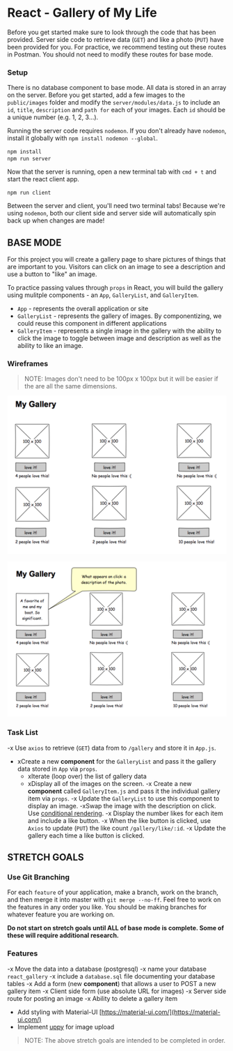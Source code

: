 # React - Gallery of My Life

Before you get started make sure to look through the code that has been provided. Server side code to retrieve data (`GET`) and like a photo (`PUT`) have been provided for you. For practice, we recommend testing out these routes in Postman. You should not need to modify these routes for base mode.

### Setup

There is no database component to base mode. All data is stored in an array on the server. Before you get started, add a few images to the `public/images` folder and modify the `server/modules/data.js` to include an `id`, `title`, `description` and `path for` each of your images. Each `id` should be a unique number (e.g. 1, 2, 3...).

Running the server code requires `nodemon`. If you don't already have `nodemon`, install it globally with `npm install nodemon --global`.

```
npm install
npm run server
```

Now that the server is running, open a new terminal tab with `cmd + t` and start the react client app.

```
npm run client
```

Between the server and client, you'll need two terminal tabs! Because we're using `nodemon`, both our client side and server side will automatically spin back up when changes are made!

## BASE MODE

For this project you will create a gallery page to share pictures of things that are important to you. Visitors can click on an image to see a description and use a button to "like" an image. 

To practice passing values through `props` in React, you will build the gallery using mulitple components - an `App`, `GalleryList`, and `GalleryItem`.

- `App` - represents the overall application or site 
- `GalleryList` - represents the gallery of images. By componentizing, we could reuse this component in different applications
- `GalleryItem` - represents a single image in the gallery with the ability to click the image to toggle between image and description as well as the ability to like an image.

### Wireframes

> NOTE: Images don't need to be 100px x 100px but it will be easier if the are all the same dimensions.

![mockup one](wireframes/first-mockup.png)

![mockup two](wireframes/second-mockup.png)

### Task List
-x Use `axios` to retrieve (`GET`) data from to `/gallery` and store it in `App.js`.
- xCreate a new **component** for the `GalleryList` and pass it the gallery data stored in `App` via `props`.
    - xIterate (loop over) the list of gallery data
    - xDisplay all of the images on the screen.
-x Create a new **component** called `GalleryItem.js` and pass it the individual gallery item via `props`. 
    -x Update the `GalleryList` to use this component to display an image.
    -xSwap the image with the description on click. Use [conditional rendering](https://reactjs.org/docs/conditional-rendering.html).
    -x Display the number likes for each item and include a like button.
    -x When the like button is clicked, use `Axios` to update (`PUT`) the like count `/gallery/like/:id`.
    -x Update the gallery each time a like button is clicked.



## STRETCH GOALS

### Use Git Branching

For each `feature` of your application, make a branch, work on the branch, and then merge it into master with `git merge --no-ff`. Feel free to work on the features in any order you like. You should be making branches for whatever feature you are working on.

**Do not start on stretch goals until ALL of base mode is complete. Some of these will require additional research.**

### Features

-x Move the data into a database (postgresql)
    -x name your database `react_gallery`
    -x include a `database.sql` file documenting your database tables
-x Add a form (new **component**) that allows a user to POST a new gallery item
  -x Client side form (use absolute URL for images)
  -x Server side route for posting an image
-x Ability to delete a gallery item
- Add styling with Material-UI [https://material-ui.com/](https://material-ui.com/)
- Implement [uppy](https://uppy.io/) for image upload 

> NOTE: The above stretch goals are intended to be completed in order.
